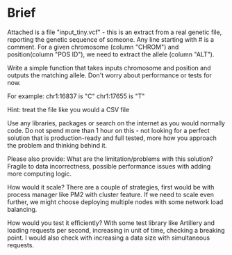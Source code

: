 # Brief

Attached is a file "input_tiny.vcf" - this is an extract from a real genetic file, reporting the genetic sequence of someone. Any line starting with # is a comment. For a given chromosome (column "CHROM") and position(column "POS  ID"), we need to extract the allele (column "ALT").

Write a simple function that takes inputs chromosome and position and outputs the matching allele.
Don't worry about performance or tests for now.

For example:
chr1:16837 is "C"
chr1:17655 is "T"

Hint: treat the file like you would a CSV file

Use any libraries, packages or search on the internet as you would normally code.
Do not spend more than 1 hour on this - not looking for a perfect solution that is production-ready and full tested, more how you approach the problem and thinking behind it.

Please also provide:
What are the limitation/problems with this solution?
Fragile to data incorrectness, possible performance issues with adding more computing logic.

How would it scale?
There are a couple of strategies, first would be with process manager like PM2 with cluster feature.
If we need to scale even further, we might choose deploying multiple nodes with some network load balancing.

How would you test it efficiently?
With some test library like Artillery and loading requests per second, increasing in unit of time, checking a breaking point.
I would also check with increasing a data size with simultaneous requests.
